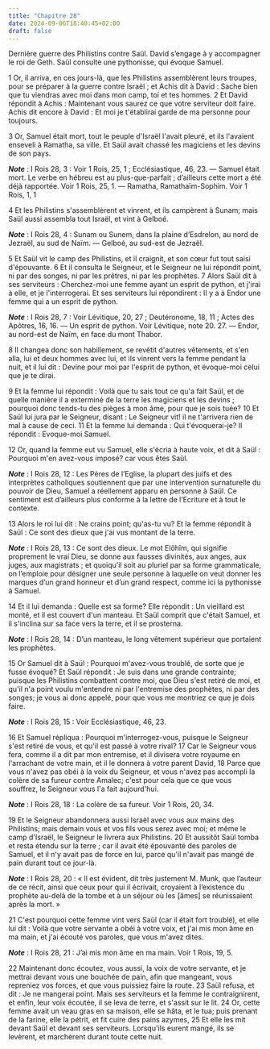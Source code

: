 ```yaml
---
title: "Chapitre 28"
date: 2024-09-06T18:40:45+02:00
draft: false
---
```



Dernière guerre des Philistins contre Saül.
David s’engage à y accompagner le roi de Geth.
Saül consulte une pythonisse, qui évoque Samuel.


1 Or, il arriva, en ces jours-là, que les Philistins assemblèrent leurs troupes, pour se préparer à la guerre contre Israël ; et Achis dit à David : Sache bien que tu viendras avec moi dans mon camp, toi et tes hommes. 2 Et David répondit à Achis : Maintenant vous saurez ce que votre serviteur doit faire. Achis dit encore à David : Et moi je t'établirai garde de ma personne pour toujours.


3 Or, Samuel était mort, tout le peuple d'Israël l'avait pleuré, et ils l'avaient enseveli à Ramatha, sa ville. Et Saül avait chassé les magiciens et les devins de son pays.

***Note*** :  I Rois 28, 3 : Voir 1 Rois, 25, 1 ; Ecclésiastique, 46, 23. ― Samuel était mort. Le verbe en hébreu est au plus-que-parfait ; d’ailleurs cette mort a été déjà rapportée. Voir 1 Rois, 25, 1. ― Ramatha, Ramathaïm-Sophim. Voir 1 Rois, 1, 1


4 Et les Philistins s'assemblèrent et vinrent, et ils campèrent à Sunam; mais Saül aussi assembla tout Israël, et vint à Gelboé.

***Note*** :  I Rois 28, 4 : Sunam ou Sunem, dans la plaine d’Esdrelon, au nord de Jezraël, au sud de Naïm. ― Gelboé, au sud-est de Jezraël.

5 Et Saül vit le camp des Philistins, et il craignit, et son cœur fut tout saisi d'épouvante. 6 Et il consulta le Seigneur, et le Seigneur ne lui répondit point, ni par des songes, ni par les prêtres, ni par les prophètes. 7 Alors Saül dit à ses serviteurs : Cherchez-moi une femme ayant un esprit de python, et j'irai à elle, et je l'interrogerai. Et ses serviteurs lui répondirent : II y a à Endor une femme qui a un esprit de python.

***Note*** :  I Rois 28, 7 : Voir Lévitique, 20, 27 ; Deutéronome, 18, 11 ; Actes des Apôtres, 16, 16. ― Un esprit de python. Voir Lévitique, note 20. 27. ― Endor, au nord-est de Naïm, en face du mont Thabor.

8 Il changea donc son habillement, se revêtit d'autres vêtements, et s'en alla, lui et deux hommes avec lui, et ils vinrent vers la femme pendant la nuit, et il lui dit : Devine pour moi par l'esprit de python, et évoque-moi celui que je te dirai.

9 Et la femme lui répondit : Voilà que tu sais tout ce qu'a fait Saül, et de quelle manière il a exterminé de la terre les magiciens et les devins ; pourquoi donc tends-tu des pièges à mon âme, pour que je sois tuée? 10 Et Saül lui jura par le Seigneur, disant : Le Seigneur vit! il ne t'arrivera rien de mal à cause de ceci. 11 Et la femme lui demanda : Qui t'évoquerai-je? Il répondit : Evoque-moi Samuel.


12 Or, quand la femme eut vu Samuel, elle s'écria à haute voix, et dit à Saül : Pourquoi m'en avez-vous imposé? car vous êtes Saül.

***Note*** :  I Rois 28, 12 : Les Pères de l’Eglise, la plupart des juifs et des interprètes catholiques soutiennent que par une intervention surnaturelle du pouvoir de Dieu, Samuel a réellement apparu en personne à Saül. Ce sentiment est d’ailleurs plus conforme à la lettre de l’Ecriture et à tout le contexte.

13 Alors le roi lui dit : Ne crains point; qu'as-tu vu? Et la femme répondit à Saül : Ce sont des dieux que j'ai vus montant de la terre.

***Note*** :  I Rois 28, 13 : Ce sont des dieux. Le mot Elôhîm, qui signifie proprement le vrai Dieu, se donne aux fausses divinités, aux anges, aux juges, aux magistrats ; et quoiqu’il soit au pluriel par sa forme grammaticale, on l’emploie pour désigner une seule personne à laquelle on veut donner les marques d’un grand honneur et d’un grand respect, comme ici la pythonisse à Samuel.

14 Et il lui demanda : Quelle est sa forme? Elle répondit : Un vieillard est monté, et il est couvert d'un manteau. Et Saül comprit que c'était Samuel, et il s'inclina sur sa face vers la terre, et il se prosterna.

***Note*** :  I Rois 28, 14 : D’un manteau, le long vêtement supérieur que portaient les prophètes.


15 Or Samuel dit à Saül : Pourquoi m'avez-vous troublé, de sorte que je fusse évoqué? Et Saül répondit : Je suis dans une grande contrainte; puisque les Philistins combattent contre moi, que Dieu s'est retiré de moi, et qu'il n'a point voulu m'entendre ni par l'entremise des prophètes, ni par des songes; je vous ai donc appelé, pour que vous me montriez ce que je dois faire.

***Note*** :  I Rois 28, 15 : Voir Ecclésiastique, 46, 23.

16 Et Samuel répliqua : Pourquoi m'interrogez-vous, puisque le Seigneur s'est retiré de vous, et qu'il est passé à votre rival? 17 Car le Seigneur vous fera, comme il a dit par mon entremise, et il divisera votre royaume en l'arrachant de votre main, et il le donnera à votre parent David, 18 Parce que vous n'avez pas obéi à la voix du Seigneur, et vous n'avez pas accompli la colère de sa fureur contre Amalec; c'est pour cela que ce que vous souffrez, le Seigneur vous l'a fait aujourd'hui.

***Note*** :  I Rois 28, 18 : La colère de sa fureur. Voir 1 Rois, 20, 34.

19 Et le Seigneur abandonnera aussi Israël avec vous aux mains des Philistins; mais demain vous et vos fils vous serez avec moi; et même le camp d'Israël, le Seigneur le livrera aux Philistins. 20 Et aussitôt Saül tomba et resta étendu sur la terre ; car il avait été épouvanté des paroles de Samuel, et il n'y avait pas de force en lui, parce qu'il n'avait pas mangé de pain durant tout ce jour-là.

***Note*** :  I Rois 28, 20 : « Il est évident, dit très justement M. Munk, que l’auteur de ce récit, ainsi que ceux pour qui il écrivait, croyaient à l’existence du prophète au-delà de la tombe et à un séjour où les [âmes] se réunissaient après la mort. »


21 C'est pourquoi cette femme vint vers Saül (car il était fort troublé), et elle lui dit : Voilà que votre servante a obéi à votre voix, et j'ai mis mon âme en ma main, et j'ai écouté vos paroles, que vous m'avez dites.

***Note*** :  I Rois 28, 21 : J’ai mis mon âme en ma main. Voir 1 Rois, 19, 5.

22 Maintenant donc écoutez, vous aussi, la voix de votre servante, et je mettrai devant vous une bouchée de pain, afin que mangeant, vous repreniez vos forces, et que vous puissiez faire la route. 23 Saül refusa, et dit : Je ne mangerai point. Mais ses serviteurs et la femme le contraignirent, et enfin, leur voix écoutée, il se leva de terre, et s'assit sur le lit. 24 Or, cette femme avait un veau gras en sa maison, elle se hâta, et le tua; puis prenant de la farine, elle la pétrit, et fit cuire des pains azymes, 25 Et elle les mit devant Saül et devant ses serviteurs. Lorsqu'ils eurent mangé, ils se levèrent, et marchèrent durant toute cette nuit.

